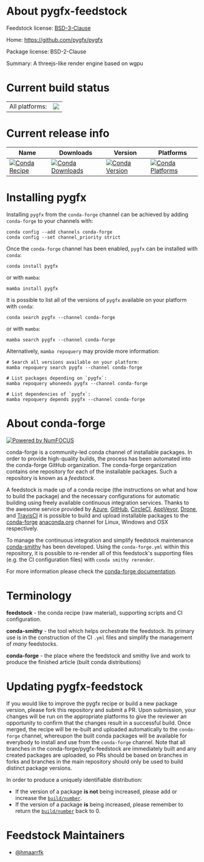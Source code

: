 About pygfx-feedstock
=====================

Feedstock license: [BSD-3-Clause](https://github.com/conda-forge/pygfx-feedstock/blob/main/LICENSE.txt)

Home: https://github.com/pygfx/pygfx

Package license: BSD-2-Clause

Summary: A threejs-like render engine based on wgpu

Current build status
====================


<table><tr><td>All platforms:</td>
    <td>
      <a href="https://dev.azure.com/conda-forge/feedstock-builds/_build/latest?definitionId=20348&branchName=main">
        <img src="https://dev.azure.com/conda-forge/feedstock-builds/_apis/build/status/pygfx-feedstock?branchName=main">
      </a>
    </td>
  </tr>
</table>

Current release info
====================

| Name | Downloads | Version | Platforms |
| --- | --- | --- | --- |
| [![Conda Recipe](https://img.shields.io/badge/recipe-pygfx-green.svg)](https://anaconda.org/conda-forge/pygfx) | [![Conda Downloads](https://img.shields.io/conda/dn/conda-forge/pygfx.svg)](https://anaconda.org/conda-forge/pygfx) | [![Conda Version](https://img.shields.io/conda/vn/conda-forge/pygfx.svg)](https://anaconda.org/conda-forge/pygfx) | [![Conda Platforms](https://img.shields.io/conda/pn/conda-forge/pygfx.svg)](https://anaconda.org/conda-forge/pygfx) |

Installing pygfx
================

Installing `pygfx` from the `conda-forge` channel can be achieved by adding `conda-forge` to your channels with:

```
conda config --add channels conda-forge
conda config --set channel_priority strict
```

Once the `conda-forge` channel has been enabled, `pygfx` can be installed with `conda`:

```
conda install pygfx
```

or with `mamba`:

```
mamba install pygfx
```

It is possible to list all of the versions of `pygfx` available on your platform with `conda`:

```
conda search pygfx --channel conda-forge
```

or with `mamba`:

```
mamba search pygfx --channel conda-forge
```

Alternatively, `mamba repoquery` may provide more information:

```
# Search all versions available on your platform:
mamba repoquery search pygfx --channel conda-forge

# List packages depending on `pygfx`:
mamba repoquery whoneeds pygfx --channel conda-forge

# List dependencies of `pygfx`:
mamba repoquery depends pygfx --channel conda-forge
```


About conda-forge
=================

[![Powered by
NumFOCUS](https://img.shields.io/badge/powered%20by-NumFOCUS-orange.svg?style=flat&colorA=E1523D&colorB=007D8A)](https://numfocus.org)

conda-forge is a community-led conda channel of installable packages.
In order to provide high-quality builds, the process has been automated into the
conda-forge GitHub organization. The conda-forge organization contains one repository
for each of the installable packages. Such a repository is known as a *feedstock*.

A feedstock is made up of a conda recipe (the instructions on what and how to build
the package) and the necessary configurations for automatic building using freely
available continuous integration services. Thanks to the awesome service provided by
[Azure](https://azure.microsoft.com/en-us/services/devops/), [GitHub](https://github.com/),
[CircleCI](https://circleci.com/), [AppVeyor](https://www.appveyor.com/),
[Drone](https://cloud.drone.io/welcome), and [TravisCI](https://travis-ci.com/)
it is possible to build and upload installable packages to the
[conda-forge](https://anaconda.org/conda-forge) [anaconda.org](https://anaconda.org/)
channel for Linux, Windows and OSX respectively.

To manage the continuous integration and simplify feedstock maintenance
[conda-smithy](https://github.com/conda-forge/conda-smithy) has been developed.
Using the ``conda-forge.yml`` within this repository, it is possible to re-render all of
this feedstock's supporting files (e.g. the CI configuration files) with ``conda smithy rerender``.

For more information please check the [conda-forge documentation](https://conda-forge.org/docs/).

Terminology
===========

**feedstock** - the conda recipe (raw material), supporting scripts and CI configuration.

**conda-smithy** - the tool which helps orchestrate the feedstock.
                   Its primary use is in the construction of the CI ``.yml`` files
                   and simplify the management of *many* feedstocks.

**conda-forge** - the place where the feedstock and smithy live and work to
                  produce the finished article (built conda distributions)


Updating pygfx-feedstock
========================

If you would like to improve the pygfx recipe or build a new
package version, please fork this repository and submit a PR. Upon submission,
your changes will be run on the appropriate platforms to give the reviewer an
opportunity to confirm that the changes result in a successful build. Once
merged, the recipe will be re-built and uploaded automatically to the
`conda-forge` channel, whereupon the built conda packages will be available for
everybody to install and use from the `conda-forge` channel.
Note that all branches in the conda-forge/pygfx-feedstock are
immediately built and any created packages are uploaded, so PRs should be based
on branches in forks and branches in the main repository should only be used to
build distinct package versions.

In order to produce a uniquely identifiable distribution:
 * If the version of a package **is not** being increased, please add or increase
   the [``build/number``](https://docs.conda.io/projects/conda-build/en/latest/resources/define-metadata.html#build-number-and-string).
 * If the version of a package **is** being increased, please remember to return
   the [``build/number``](https://docs.conda.io/projects/conda-build/en/latest/resources/define-metadata.html#build-number-and-string)
   back to 0.

Feedstock Maintainers
=====================

* [@hmaarrfk](https://github.com/hmaarrfk/)


<!-- dummy commit to enable rerendering -->

